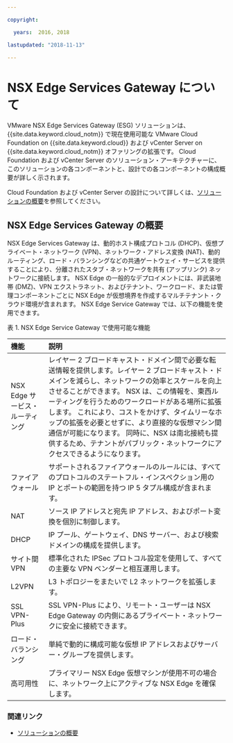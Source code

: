 ```yaml
---

copyright:

  years:  2016, 2018

lastupdated: "2018-11-13"

---
```


# NSX Edge Services Gateway について

VMware NSX Edge Services Gateway (ESG) ソリューションは、{{site.data.keyword.cloud_notm}} で現在使用可能な VMware Cloud Foundation on {{site.data.keyword.cloud}} および vCenter Server on {{site.data.keyword.cloud_notm}} オファリングの拡張です。 Cloud Foundation および vCenter Server のソリューション・アーキテクチャーに、このソリューションの各コンポーネントと、設計での各コンポーネントの構成概要が詳しく示されます。

Cloud Foundation および vCenter Server の設計について詳しくは、[ソリューションの概要](../solution/solution_overview.html)を参照してください。

## NSX Edge Services Gateway の概要

NSX Edge Services Gateway は、動的ホスト構成プロトコル (DHCP)、仮想プライベート・ネットワーク (VPN)、ネットワーク・アドレス変換 (NAT)、動的ルーティング、ロード・バランシングなどの共通ゲートウェイ・サービスを提供することにより、分離されたスタブ・ネットワークを共有 (アップリンク) ネットワークに接続します。 NSX Edge の一般的なデプロイメントには、非武装地帯 (DMZ)、VPN エクストラネット、およびテナント、ワークロード、または管理コンポーネントごとに NSX Edge が仮想境界を作成するマルチテナント・クラウド環境が含まれます。 NSX Edge Service Gateway では、以下の機能を使用できます。

表 1. NSX Edge Service Gateway で使用可能な機能

| 機能 | 説明 |
|:------- |:----------- |
| NSX Edge サービス・ルーティング | レイヤー 2 ブロードキャスト・ドメイン間で必要な転送情報を提供します。レイヤー 2 ブロードキャスト・ドメインを減らし、ネットワークの効率とスケールを向上させることができます。 NSX は、この情報を、東西ルーティングを行うためのワークロードがある場所に拡張します。 これにより、コストをかけず、タイムリーなホップの拡張を必要とせずに、より直接的な仮想マシン間通信が可能になります。 同時に、NSX は南北接続も提供するため、テナントがパブリック・ネットワークにアクセスできるようになります。|
| ファイアウォール | サポートされるファイアウォールのルールには、すべてのプロトコルのステートフル・インスペクション用の IP とポートの範囲を持つ IP 5 タプル構成が含まれます。 |
| NAT | ソース IP アドレスと宛先 IP アドレス、およびポート変換を個別に制御します。|
| DHCP | IP プール、ゲートウェイ、DNS サーバー、および検索ドメインの構成を提供します。 |
| サイト間 VPN | 標準化された IPSec プロトコル設定を使用して、すべての主要な VPN ベンダーと相互運用します。 |
| L2VPN | L3 トポロジーをまたいで L2 ネットワークを拡張します。|
| SSL VPN-Plus |  SSL VPN-Plus により、リモート・ユーザーは NSX Edge Gateway の内側にあるプライベート・ネットワークに安全に接続できます。 |
| ロード・バランシング | 単純で動的に構成可能な仮想 IP アドレスおよびサーバー・グループを提供します。 |
| 高可用性 | プライマリー NSX Edge 仮想マシンが使用不可の場合に、ネットワーク上にアクティブな NSX Edge を確保します。 |

### 関連リンク

* [ソリューションの概要](../solution/solution_overview.html)
